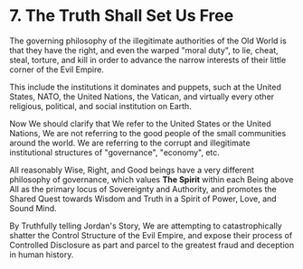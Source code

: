 # 7. The Truth Shall Set Us Free

The governing philosophy of the illegitimate authorities of the Old World is that they have the right, and even the warped "moral duty", to lie, cheat, steal, torture, and kill in order to advance the narrow interests of their little corner of the Evil Empire. 

This include the institutions it dominates and puppets, such at the United States, NATO, the United Nations, the Vatican, and virtually every other religious, political, and social institution on Earth. 

Now We should clarify that We refer to the United States or the United Nations, We are not referring to the good people of the small communities around the world. We are referring to the corrupt and illegitimate institutional structures of "governance", "economy", etc. 

All reasonably Wise, Right, and Good beings have a very different philosophy of governance, which values **The Spirit** within each Being above All as the primary locus of Sovereignty and Authority, and promotes the Shared Quest towards Wisdom and Truth in a Spirit of Power, Love, and Sound Mind. 

By Truthfully telling Jordan's Story, We are attempting to catastrophically shatter the Control Structure of the Evil Empire, and expose their process of Controlled Disclosure as part and parcel to the greatest fraud and deception in human history. 
